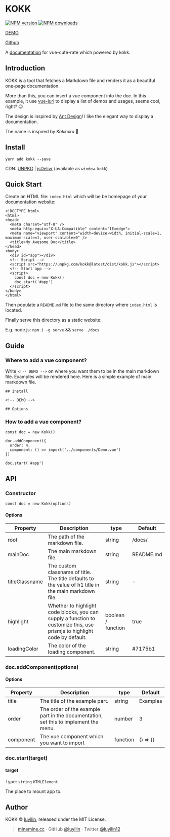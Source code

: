 # KOKK

[![NPM version](https://img.shields.io/npm/v/kokk.svg?style=flat)](https://npmjs.com/package/kokk) [![NPM downloads](https://img.shields.io/npm/dm/kokk.svg?style=flat)](https://npmjs.com/package/kokk) 

[DEMO](https://kokk.netlify.com/example/dist/)

[Github](https://github.com/luyilin/kokk)

A [documentation](https://vue-cute-rate.netlify.com/example/dist/) for vue-cute-rate which powered by kokk.

## Introduction

KOKK is a tool that fetches a Markdown file and renders it as a beautiful one-page documentation.

More than this, you can insert a vue component into the doc. In this example, it use [vue-juri](https://github.com/luyilin/vue-juri) to display a list of demos and usages, seems cool, right? 😉

The design is inspired by [Ant Design](https://ant.design/components/rate/)! I like the elegant way to display a documentation.

The name is inspired by *Kokkoku* 💃

## Install

```
yarn add kokk --save
```

CDN: [UNPKG](https://unpkg.com/kokk/) | [jsDelivr](https://cdn.jsdelivr.net/npm/kokk/) (available as `window.kokk`)

## Quick Start

Create an HTML file: `index.html` which will be be homepage of your documentation website:

```
<!DOCTYPE html>
<html>
<head>
  <meta charset="utf-8" />
  <meta http-equiv="X-UA-Compatible" content="IE=edge">
  <meta name="viewport" content="width=device-width, initial-scale=1, maximum-scale=1, user-scalable=0" />
  <title>My Awesome Doc</title>
</head>
<body>
  <div id="app"></div>
  <!-- Script -->
  <script src="https://unpkg.com/kokk@latest/dist/kokk.js"></script>
  <!-- Start app -->
  <script>
    const doc = new Kokk()
    doc.start('#app')
  </script>
</body>
</html>
```

Then populate a `README.md` file to the same directory where `index.html` is located.

Finally serve this directory as a static website:

E.g. node.js: `npm i -g serve` && `serve ./docs`

## Guide

### Where to add a vue component?

Write `<!-- DEMO -->` on where you want them to be in the main markdown file. Examples will be rendered here. Here is a simple example of main markdown file.

```
## Install

<!-- DEMO -->

## Options

```

### How to add a vue component?

```
const doc = new Kokk()

doc.addComponent({
  order: 4,
  component: () => import('../components/Demo.vue')
})

doc.start('#app')
```

<!-- DEMO -->

## API

### Constructor

```
const doc = new Kokk(options)
```

#### Options

| Property | Description | type | Default |
| -------- | ----------- | ---- | ------- |
| root | The path of the markdown file. | string | /docs/ |
| mainDoc | The main markdown file. | string | README.md |
| titleClassname | The custom classname of title. The title defaults to the value of h1 title in the main markdown file. | string | - |
| highlight | Whether to highlight code blocks, you can supply a function to customize this, use prismjs to highlight code by default. | boolean / function | true |
| loadingColor | The color of the loading component. | string | #7175b1 |

### doc.addComponent(options)

#### Options

| Property | Description | type | Default |
| -------- | ----------- | ---- | ------- |
| title | The title of the example part. | string | Examples |
| order | The order of the example part in the documentation, set this to implement the menu. | number | 3 |
| component | The vue component which you want to import | function | () => {} |

### doc.start(target)

#### target

Type: `string` `HTMLElement`

The place to mount app to.

## Author

KOKK &copy; [luyilin](https://github.com/luyilin), released under the MIT License.

> [minemine.cc](https://minemine.cc) · GitHub [@luyilin](https://github.com/luyilin) · Twitter [@luyilin12](https://twitter.com/luyilin12)
